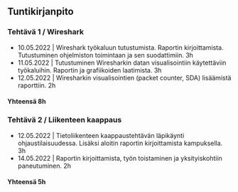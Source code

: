 ## Tuntikirjanpito

### Tehtävä 1 / Wireshark

- 10.05.2022 | Wireshark työkaluun tutustumista. Raportin kirjoittamista. Tutustuminen ohjelmiston toimintaan ja sen suodattimiin. 3h
- 11.05.2022 | Tutustuminen Wiresharkin datan visualisointiin käytettäviin työkaluihin. Raportin ja grafiikoiden laatimista. 3h
- 12.05.2022 | Wiresharkin visualisointien (packet counter, SDA) lisäämistä raporttiin. 2h

#### Yhteensä 8h

### Tehtävä 2 / Liikenteen kaappaus

- 12.05.2022 | Tietoliikenteen kaappaustehtävän läpikäynti ohjaustilaisuudessa. Lisäksi aloitin raportin kirjoittamista kampuksella. 3h
- 14.05.2022 | Raportin kirjoittamista, työn toistaminen ja yksityiskohtiin paneutuminen. 2h

#### Yhteensä 5h
